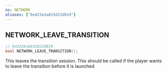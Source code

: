 ```yaml
---
ns: NETWORK
aliases: ["0xd23a1a815d21db19"]
---
```

## NETWORK_LEAVE_TRANSITION

```c
// 0xD23A1A815D21DB19
bool NETWORK_LEAVE_TRANSITION();
```

This leaves the transition session. This should be called if the player wants to leave the transition before it is launched

